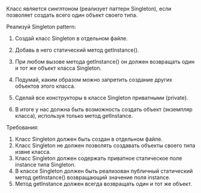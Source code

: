 
Класс является синглтоном (реализует паттерн Singleton), если позволяет создать всего один объект своего типа.

Реализуй Singleton pattern:
1. Создай класс Singleton в отдельном файле.
2. Добавь в него статический метод getInstance().
3. При любом вызове метода getInstance() он должен возвращать один и тот же объект класса Singleton.
4. Подумай, каким образом можно запретить создание других объектов этого класса.
5. Сделай все конструкторы в классе Singleton приватными (private).

6. В итоге у нас должна быть возможность создать объект (экземпляр класса), используя только метод getInstance.


Требования:
1.	Класс Singleton должен быть создан в отдельном файле.
2.	Класс Singleton не должен позволять создавать объекты своего типа извне класса.
3.	Класс Singleton должен содержать приватное статическое поле instance типа Singleton.
4.	В классе Singleton должен быть реализован публичный статический метод getInstance() возвращающий значение поля instance.
5.	Метод getInstance должен всегда возвращать один и тот же объект.


